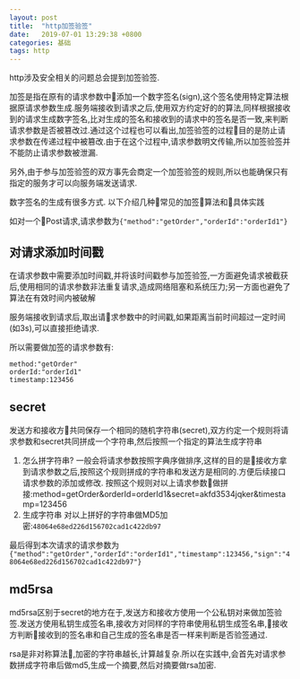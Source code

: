 ```yaml
---
layout: post
title:  "http加签验签"
date:   2019-07-01 13:29:38 +0800
categories: 基础
tags: http
---
```


http涉及安全相关的问题总会提到加签验签.

加签是指在原有的请求参数中添加一个数字签名(sign),这个签名使用特定算法根据原请求参数生成.服务端接收到请求之后,使用双方约定好的的算法,同样根据接收到的请求生成数字签名,比对生成的签名和接收到的请求中的签名是否一致,来判断请求参数是否被篡改过.通过这个过程也可以看出,加签验签的过程目的是防止请求参数在传递过程中被篡改.由于在这个过程中,请求参数明文传输,所以加签验签并不能防止请求参数被泄漏.

另外,由于参与加签验签的双方事先会商定一个加签验签的规则,所以也能确保只有指定的服务才可以向服务端发送请求.

数字签名的生成有很多方式. 以下介绍几种常见的加签算法和具体实践

如对一个Post请求,请求参数为`{"method":"getOrder","orderId":"orderId1"}`

## 对请求添加时间戳

在请求参数中需要添加时间戳,并将该时间戳参与加签验签,一方面避免请求被截获后,使用相同的请求参数非法重复请求,造成网络阻塞和系统压力;另一方面也避免了算法在有效时间内被破解

服务端接收到请求后,取出请求参数中的时间戳,如果距离当前时间超过一定时间(如3s),可以直接拒绝请求.

所以需要做加签的请求参数有:
```
method:"getOrder"
orderId:"orderId1"
timestamp:123456
```

## secret

发送方和接收方共同保存一个相同的随机字符串(secret),双方约定一个规则将请求参数和secret共同拼成一个字符串,然后按照一个指定的算法生成字符串
1. 怎么拼字符串?
一般会将请求参数按照字典序做排序,这样的目的是接收方拿到请求参数之后,按照这个规则拼成的字符串和发送方是相同的.方便后续接口请求参数的添加或修改.
按照这个规则对以上请求参数做拼接:method=getOrder&orderId=orderId1&secret=akfd3534jqker&timestamp=123456
2. 生成字符串
对以上拼好的字符串做MD5加密:`48064e68ed226d156702cad1c422db97`

最后得到本次请求的请求参数为`{"method":"getOrder","orderId":"orderId1","timestamp":123456,"sign":"48064e68ed226d156702cad1c422db97"}`

## md5rsa

md5rsa区别于secret的地方在于,发送方和接收方使用一个公私钥对来做加签验签.发送方使用私钥生成签名串,接收方对同样的字符串使用私钥生成签名串,接收方判断接收到的签名串和自己生成的签名串是否一样来判断是否验签通过.

rsa是非对称算法,加密的字符串越长,计算越复杂.所以在实践中,会首先对请求参数拼成字符串后做md5,生成一个摘要,然后对摘要做rsa加密.

